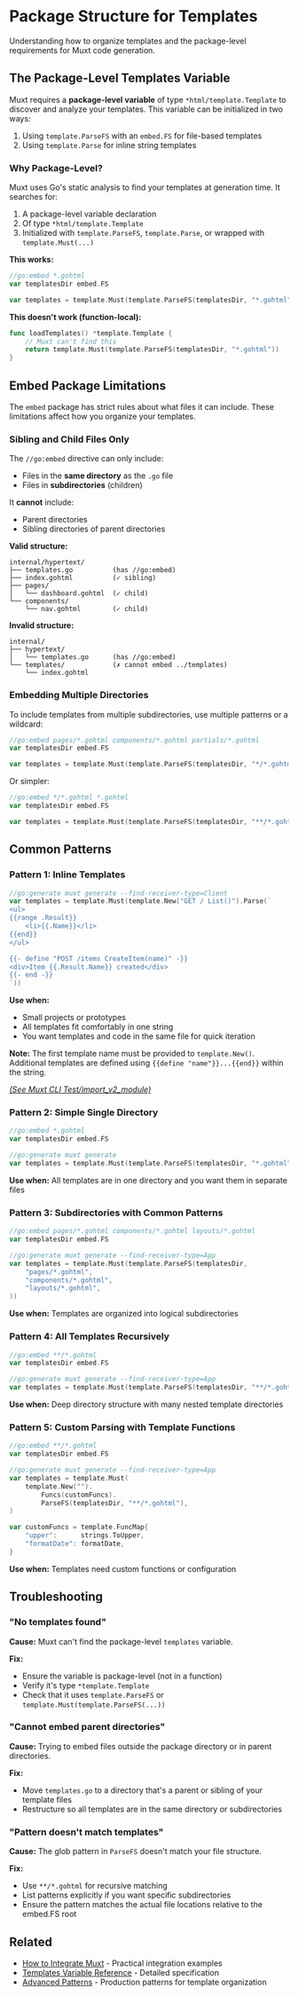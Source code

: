 # Package Structure for Templates

Understanding how to organize templates and the package-level requirements for Muxt code generation.

## The Package-Level Templates Variable

Muxt requires a **package-level variable** of type `*html/template.Template` to discover and analyze your templates.
This variable can be initialized in two ways:
1. Using `template.ParseFS` with an `embed.FS` for file-based templates
2. Using `template.Parse` for inline string templates

### Why Package-Level?

Muxt uses Go's static analysis to find your templates at generation time. It searches for:
1. A package-level variable declaration
2. Of type `*html/template.Template`
3. Initialized with `template.ParseFS`, `template.Parse`, or wrapped with `template.Must(...)`

**This works:**
```go
//go:embed *.gohtml
var templatesDir embed.FS

var templates = template.Must(template.ParseFS(templatesDir, "*.gohtml"))
```

**This doesn't work (function-local):**
```go
func loadTemplates() *template.Template {
    // Muxt can't find this
    return template.Must(template.ParseFS(templatesDir, "*.gohtml"))
}
```

## Embed Package Limitations

The `embed` package has strict rules about what files it can include. These limitations affect how you organize your templates.

### Sibling and Child Files Only

The `//go:embed` directive can only include:
- Files in the **same directory** as the `.go` file
- Files in **subdirectories** (children)

It **cannot** include:
- Parent directories
- Sibling directories of parent directories

**Valid structure:**
```
internal/hypertext/
├── templates.go          (has //go:embed)
├── index.gohtml          (✓ sibling)
├── pages/
│   └── dashboard.gohtml  (✓ child)
└── components/
    └── nav.gohtml        (✓ child)
```

**Invalid structure:**
```
internal/
├── hypertext/
│   └── templates.go      (has //go:embed)
└── templates/            (✗ cannot embed ../templates)
    └── index.gohtml
```

### Embedding Multiple Directories

To include templates from multiple subdirectories, use multiple patterns or a wildcard:

```go
//go:embed pages/*.gohtml components/*.gohtml partials/*.gohtml
var templatesDir embed.FS

var templates = template.Must(template.ParseFS(templatesDir, "*/*.gohtml"))
```

Or simpler:
```go
//go:embed */*.gohtml *.gohtml
var templatesDir embed.FS

var templates = template.Must(template.ParseFS(templatesDir, "**/*.gohtml", "*.gohtml"))
```

## Common Patterns

### Pattern 1: Inline Templates

```go
//go:generate muxt generate --find-receiver-type=Client
var templates = template.Must(template.New("GET / List()").Parse(`
<ul>
{{range .Result}}
	<li>{{.Name}}</li>
{{end}}
</ul>

{{- define "POST /items CreateItem(name)" -}}
<div>Item {{.Result.Name}} created</div>
{{- end -}}
`))
```

**Use when:**
- Small projects or prototypes
- All templates fit comfortably in one string
- You want templates and code in the same file for quick iteration

**Note:** The first template name must be provided to `template.New()`. Additional templates are defined using `{{define "name"}}...{{end}}` within the string.

*[(See Muxt CLI Test/import_v2_module)](../../cmd/muxt/testdata/explanation_import_v2_module.txt)*

### Pattern 2: Simple Single Directory

```go
//go:embed *.gohtml
var templatesDir embed.FS

//go:generate muxt generate
var templates = template.Must(template.ParseFS(templatesDir, "*.gohtml"))
```

**Use when:** All templates are in one directory and you want them in separate files

### Pattern 3: Subdirectories with Common Patterns

```go
//go:embed pages/*.gohtml components/*.gohtml layouts/*.gohtml
var templatesDir embed.FS

//go:generate muxt generate --find-receiver-type=App
var templates = template.Must(template.ParseFS(templatesDir,
    "pages/*.gohtml",
    "components/*.gohtml",
    "layouts/*.gohtml",
))
```

**Use when:** Templates are organized into logical subdirectories

### Pattern 4: All Templates Recursively

```go
//go:embed **/*.gohtml
var templatesDir embed.FS

//go:generate muxt generate --find-receiver-type=App
var templates = template.Must(template.ParseFS(templatesDir, "**/*.gohtml"))
```

**Use when:** Deep directory structure with many nested template directories

### Pattern 5: Custom Parsing with Template Functions

```go
//go:embed **/*.gohtml
var templatesDir embed.FS

//go:generate muxt generate --find-receiver-type=App
var templates = template.Must(
    template.New("").
        Funcs(customFuncs).
        ParseFS(templatesDir, "**/*.gohtml"),
)

var customFuncs = template.FuncMap{
    "upper":      strings.ToUpper,
    "formatDate": formatDate,
}
```

**Use when:** Templates need custom functions or configuration

## Troubleshooting

### "No templates found"

**Cause:** Muxt can't find the package-level `templates` variable.

**Fix:**
- Ensure the variable is package-level (not in a function)
- Verify it's type `*template.Template`
- Check that it uses `template.ParseFS` or `template.Must(template.ParseFS(...))`

### "Cannot embed parent directories"

**Cause:** Trying to embed files outside the package directory or in parent directories.

**Fix:**
- Move `templates.go` to a directory that's a parent or sibling of your template files
- Restructure so all templates are in the same directory or subdirectories

### "Pattern doesn't match templates"

**Cause:** The glob pattern in `ParseFS` doesn't match your file structure.

**Fix:**
- Use `**/*.gohtml` for recursive matching
- List patterns explicitly if you want specific subdirectories
- Ensure the pattern matches the actual file locations relative to the embed.FS root

## Related

- [How to Integrate Muxt](../how-to/integrate-existing-project.md) - Practical integration examples
- [Templates Variable Reference](../reference/templates-variable.md) - Detailed specification
- [Advanced Patterns](advanced-patterns.md) - Production patterns for template organization